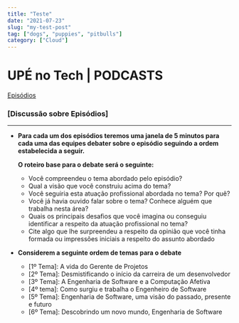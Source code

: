 ```yaml
---
title: "Teste"
date: "2021-07-23"
slug: "my-test-post"
tag: ["dogs", "puppies", "pitbulls"]
category: ["Cloud"]
---
```



# UPÉ no Tech | PODCASTS

[Episódios](https://www.notion.so/53041a676e274e9eaeff05a77c01f274)

### [Discussão sobre Episódios]

---

- **Para cada um dos episódios teremos uma janela de 5 minutos para cada uma das equipes debater sobre o episódio seguindo a ordem estabelecida a seguir.**
    
    **O roteiro base para o debate será o seguinte:**
    
    - Você compreendeu o tema abordado pelo episódio?
    - Qual a visão que você construiu acima do tema?
    - Você seguiria esta atuação profissional abordada no tema? Por quê?
    - Você já havia ouvido falar sobre o tema? Conhece alguém que trabalha nesta área?
    - Quais os principais desafios que você imagina ou conseguiu identificar a respeito da atuação profissional no tema?
    - Cite algo que lhe surpreendeu a respeito da opinião que você tinha formada ou impressões iniciais a respeito do assunto abordado
    
- **Considerem a seguinte ordem de temas para o debate**
    - [1º Tema]: A vida do Gerente de Projetos
    - [2º Tema]: Desmistificando o início da carreira de um desenvolvedor
    - [3º Tema]: A Engenharia de Software e a Computação Afetiva
    - [4º tema]: Como surgiu e trabalha o Engenheiro de Software
    - [5º Tema]: Engenharia de Software, uma visão do passado, presente e futuro
    - [6º Tema]: Descobrindo um novo mundo, Engenharia de Software